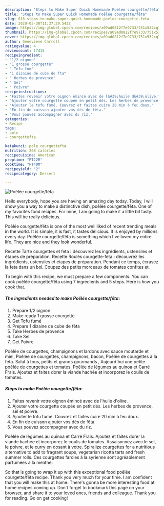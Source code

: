 ```yaml
---
description: "Steps to Make Super Quick Homemade Poêlée courgette/fêta"
title: "Steps to Make Super Quick Homemade Poêlée courgette/fêta"
slug: 616-steps-to-make-super-quick-homemade-poelee-courgette-feta
date: 2020-05-30T11:37:29.543Z
image: https://img-global.cpcdn.com/recipes/a09ad0812f7e9733/751x532cq70/poelee-courgettefeta-photo-principale-de-la-recette.jpg
thumbnail: https://img-global.cpcdn.com/recipes/a09ad0812f7e9733/751x532cq70/poelee-courgettefeta-photo-principale-de-la-recette.jpg
cover: https://img-global.cpcdn.com/recipes/a09ad0812f7e9733/751x532cq70/poelee-courgettefeta-photo-principale-de-la-recette.jpg
author: Genevieve Carroll
ratingvalue: 4
reviewcount: 17415
recipeingredient:
- "1/2 oignon"
- "1 grosse courgette"
- " Tofu fum"
- "1 dizaine de cube de fta"
- " Herbes de provence"
- " Sel"
- " Poivre"
recipeinstructions:
- "Faites revenir votre oignon émincé avec de l&#39;huile d&#39;olive."
- "Ajouter votre courgette coupée en petit dés. Les herbes de provence, sel et poivre."
- "Ajouter le tofu fumé. Couvrez et faites cuire 20 min à feu doux."
- "En fin de cuisson ajouter vos dés de fêta."
- "Vous pouvez accompagner avec du riz."
categories:
- Recipe
tags:
- pole
- courgettefta

katakunci: pole courgettefta 
nutrition: 268 calories
recipecuisine: American
preptime: "PT22M"
cooktime: "PT40M"
recipeyield: "2"
recipecategory: Dessert

---
```



![Poêlée courgette/fêta](https://img-global.cpcdn.com/recipes/a09ad0812f7e9733/751x532cq70/poelee-courgettefeta-photo-principale-de-la-recette.jpg)

Hello everybody, hope you are having an amazing day today. Today, I will show you a way to make a distinctive dish, poêlée courgette/fêta. One of my favorites food recipes. For mine, I am going to make it a little bit tasty. This will be really delicious.

Poêlée courgette/fêta is one of the most well liked of recent trending meals in the world. It is simple, it is fast, it tastes delicious. It is enjoyed by millions every day. Poêlée courgette/fêta is something which I've loved my entire life. They are nice and they look wonderful.

Recette Tarte courgettes et feta : découvrez les ingrédients, ustensiles et étapes de préparation. Recette Roulés courgette-feta : découvrez les ingrédients, ustensiles et étapes de préparation. Pendant ce temps, écrasez la feta dans un bol. Coupez des petits morceaux de tomates confites et.


To begin with this recipe, we must prepare a few components. You can cook poêlée courgette/fêta using 7 ingredients and 5 steps. Here is how you cook that.

<!--inarticleads1-->

##### The ingredients needed to make Poêlée courgette/fêta:

1. Prepare 1/2 oignon
1. Make ready 1 grosse courgette
1. Get  Tofu fumé
1. Prepare 1 dizaine de cube de fêta
1. Take  Herbes de provence
1. Take  Sel
1. Get  Poivre


Poêlée de courgettes, champignons et lardons avec sauce moutarde et miel, Poêlée de courgettes, champignons, bacon, Poêlée de courgettes à la feta. Salut à tous, petits et grands gourmands , Aujourd&#39;hui une petite poêlée de courgettes et tomates. Poêlée de légumes au quinoa et Carré Frais. Ajoutez et faites dorer la viande hachée et incorporez le coulis de tomates. 

<!--inarticleads2-->

##### Steps to make Poêlée courgette/fêta:

1. Faites revenir votre oignon émincé avec de l&#39;huile d&#39;olive.
1. Ajouter votre courgette coupée en petit dés. Les herbes de provence, sel et poivre.
1. Ajouter le tofu fumé. Couvrez et faites cuire 20 min à feu doux.
1. En fin de cuisson ajouter vos dés de fêta.
1. Vous pouvez accompagner avec du riz.


Poêlée de légumes au quinoa et Carré Frais. Ajoutez et faites dorer la viande hachée et incorporez le coulis de tomates. Assaisonnez avec le sel, le poivre, et le curry en dosant à votre. Spiralize courgettes for a nutritious alternative to add to fragrant soups, vegetarian ricotta tarts and fresh summer rolls. Ces courgettes farcies à la syrienne sont agréablement parfumées à la menthe. 

So that is going to wrap it up with this exceptional food poêlée courgette/fêta recipe. Thank you very much for your time. I am confident that you will make this at home. There's gonna be more interesting food at home recipes coming up. Don't forget to bookmark this page on your browser, and share it to your loved ones, friends and colleague. Thank you for reading. Go on get cooking!
